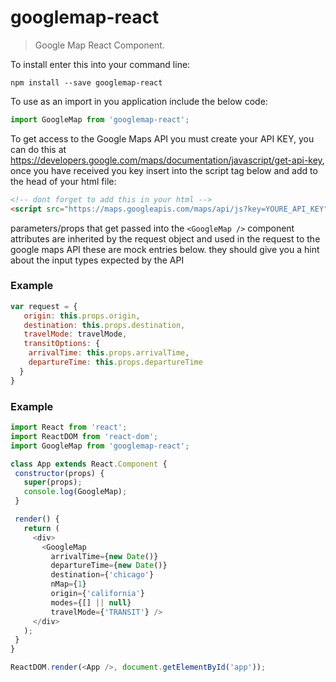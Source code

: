 # googlemap-react

>  Google Map React Component.

To install enter this into your command line:
```shell
npm install --save googlemap-react
```
To use as an import in you application include the below code:
```javascript
import GoogleMap from 'googlemap-react';
```
To get access to the Google Maps API you must create your API KEY, you can do this at https://developers.google.com/maps/documentation/javascript/get-api-key, once you have received you key insert into the script tag below and add to the head of your html file:
```html
<!-- dont forget to add this in your html -->
<script src="https://maps.googleapis.com/maps/api/js?key=YOURE_API_KEY"></script>
```

parameters/props that get passed into the `<GoogleMap />` component attributes are inherited by the request object and used in the request to the google maps API these are mock entries below. they should give you a hint about the input types expected by the API

### Example
```js
var request = {
   origin: this.props.origin,
   destination: this.props.destination,
   travelMode: travelMode,
   transitOptions: {
    arrivalTime: this.props.arrivalTime,
    departureTime: this.props.departureTime
  }
}
```
### Example
 ```js
import React from 'react';
import ReactDOM from 'react-dom';
import GoogleMap from 'googlemap-react';

class App extends React.Component {
  constructor(props) {
    super(props);   
    console.log(GoogleMap);
  }

  render() {
    return (
      <div>        
        <GoogleMap
          arrivalTime={new Date()}
          departureTime={new Date()}
          destination={'chicago'}
          nMap={1}
          origin={'california'}
          modes={[] || null}
          travelMode={'TRANSIT'} />        
      </div>
    );
  }
}

ReactDOM.render(<App />, document.getElementById('app'));
```
